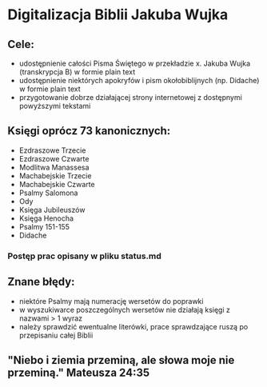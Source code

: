 # **Digitalizacja Biblii Jakuba Wujka**

## **Cele:**
- udostępnienie całości Pisma Świętego w przekładzie x. Jakuba Wujka (transkrypcja B) w formie plain text
- udostępnienie niektórych apokryfów i pism okołobiblijnych (np. Didache) w formie plain text
- przygotowanie dobrze działającej strony internetowej z dostępnymi powyższymi tekstami

## **Księgi oprócz 73 kanonicznych:**
- Ezdraszowe Trzecie
- Ezdraszowe Czwarte
- Modlitwa Manassesa
- Machabejskie Trzecie
- Machabejskie Czwarte
- Psalmy Salomona
- Ody
- Księga Jubileuszów
- Księga Henocha
- Psalmy 151-155
- Didache

### Postęp prac opisany w pliku status.md

## **Znane błędy:**
- niektóre Psalmy mają numerację wersetów do poprawki
- w wyszukiwarce poszczególnych wersetów nie działają księgi z nazwami > 1 wyraz
- należy sprawdzić ewentualne literówki, prace sprawdzające ruszą po przepisaniu całej Biblii

## "Niebo i ziemia przeminą, ale słowa moje nie przeminą." Mateusza 24:35
